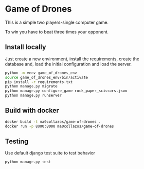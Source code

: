 # Game of Drones

This is a simple two players-single computer game.

To win you have to beat three times your opponent.

## Install locally

Just create a new environment, install the requirements, create the
 database and,  load the initial configuration and load the server.

```bash
python -m venv game_of_drones_env
source game_of_drones_env/bin/activate
pip install -r requirements.txt
python manage.py migrate
python manage.py configure_game rock_paper_scissors.json
python manage.py runserver
```

## Build with docker

```bash
docker build -t ma0collazos/game-of-drones .
docker run -p 8000:8000 ma0collazos/game-of-drones
```

## Testing

Use default django test suite to test behavior

```bash
python manage.py test
```